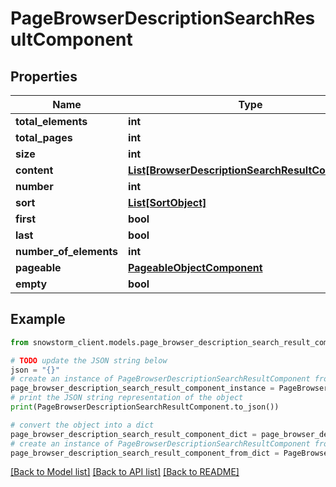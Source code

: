 # PageBrowserDescriptionSearchResultComponent


## Properties

Name | Type | Description | Notes
------------ | ------------- | ------------- | -------------
**total_elements** | **int** |  | [optional] 
**total_pages** | **int** |  | [optional] 
**size** | **int** |  | [optional] 
**content** | [**List[BrowserDescriptionSearchResultComponent]**](BrowserDescriptionSearchResultComponent.md) |  | [optional] 
**number** | **int** |  | [optional] 
**sort** | [**List[SortObject]**](SortObject.md) |  | [optional] 
**first** | **bool** |  | [optional] 
**last** | **bool** |  | [optional] 
**number_of_elements** | **int** |  | [optional] 
**pageable** | [**PageableObjectComponent**](PageableObjectComponent.md) |  | [optional] 
**empty** | **bool** |  | [optional] 

## Example

```python
from snowstorm_client.models.page_browser_description_search_result_component import PageBrowserDescriptionSearchResultComponent

# TODO update the JSON string below
json = "{}"
# create an instance of PageBrowserDescriptionSearchResultComponent from a JSON string
page_browser_description_search_result_component_instance = PageBrowserDescriptionSearchResultComponent.from_json(json)
# print the JSON string representation of the object
print(PageBrowserDescriptionSearchResultComponent.to_json())

# convert the object into a dict
page_browser_description_search_result_component_dict = page_browser_description_search_result_component_instance.to_dict()
# create an instance of PageBrowserDescriptionSearchResultComponent from a dict
page_browser_description_search_result_component_from_dict = PageBrowserDescriptionSearchResultComponent.from_dict(page_browser_description_search_result_component_dict)
```
[[Back to Model list]](../README.md#documentation-for-models) [[Back to API list]](../README.md#documentation-for-api-endpoints) [[Back to README]](../README.md)


